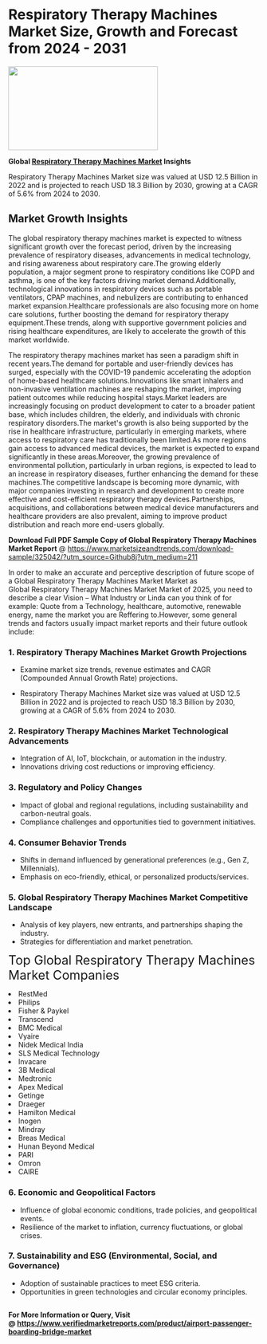<H1>Respiratory Therapy Machines Market Size, Growth and Forecast from 2024 - 2031</H1><img class="aligncenter size-medium wp-image-584254" src="https://thirdeyenews.in/wp-content/uploads/2024/09/Global-Market-Research-300x168.jpeg" alt="" width="300" height="168" /><p><strong>Global&nbsp;<a href="https://www.marketsizeandtrends.com/download-sample/325042/?utm_source=Github8j?utm_medium=211">Respiratory Therapy Machines Market</a> Insights</strong></p><p>Respiratory Therapy Machines Market size was valued at USD 12.5 Billion in 2022 and is projected to reach USD 18.3 Billion by 2030, growing at a CAGR of 5.6% from 2024 to 2030.</p><p><h2>Market Growth Insights</h2> <p>The global respiratory therapy machines market is expected to witness significant growth over the forecast period, driven by the increasing prevalence of respiratory diseases, advancements in medical technology, and rising awareness about respiratory care.The growing elderly population, a major segment prone to respiratory conditions like COPD and asthma, is one of the key factors driving market demand.Additionally, technological innovations in respiratory devices such as portable ventilators, CPAP machines, and nebulizers are contributing to enhanced market expansion.Healthcare professionals are also focusing more on home care solutions, further boosting the demand for respiratory therapy equipment.These trends, along with supportive government policies and rising healthcare expenditures, are likely to accelerate the growth of this market worldwide.</p> <p>The respiratory therapy machines market has seen a paradigm shift in recent years.The demand for portable and user-friendly devices has surged, especially with the COVID-19 pandemic accelerating the adoption of home-based healthcare solutions.Innovations like smart inhalers and non-invasive ventilation machines are reshaping the market, improving patient outcomes while reducing hospital stays.Market leaders are increasingly focusing on product development to cater to a broader patient base, which includes children, the elderly, and individuals with chronic respiratory disorders.The market's growth is also being supported by the rise in healthcare infrastructure, particularly in emerging markets, where access to respiratory care has traditionally been limited.As more regions gain access to advanced medical devices, the market is expected to expand significantly in these areas.Moreover, the growing prevalence of environmental pollution, particularly in urban regions, is expected to lead to an increase in respiratory diseases, further enhancing the demand for these machines.The competitive landscape is becoming more dynamic, with major companies investing in research and development to create more effective and cost-efficient respiratory therapy devices.Partnerships, acquisitions, and collaborations between medical device manufacturers and healthcare providers are also prevalent, aiming to improve product distribution and reach more end-users globally.<p><span class=""><strong>Download Full PDF Sample Copy of Global Respiratory Therapy Machines Market Report</strong> @ <a href="https://www.marketsizeandtrends.com/download-sample/325042/?utm_source=Github8j?utm_medium=211" target="_blank">https://www.marketsizeandtrends.com/download-sample/325042/?utm_source=Github8j?utm_medium=211</a></span></p><p>In order to make an accurate and perceptive description of future scope of a Global&nbsp;Respiratory Therapy Machines Market Market as Global&nbsp;Respiratory Therapy Machines Market Market of 2025, you need to describe a clear Vision &ndash; What Industry or Linda can you think of for example: Quote from a Technology, healthcare, automotive, renewable energy, name the market you are Reffering to.However, some general trends and factors usually impact market reports and their future outlook include:</p><h3>1.&nbsp;<strong>Respiratory Therapy Machines Market Growth Projections</strong></h3><ul><li>Examine market size trends, revenue estimates and CAGR (Compounded Annual Growth Rate) projections.</li><li><p>Respiratory Therapy Machines Market size was valued at USD 12.5 Billion in 2022 and is projected to reach USD 18.3 Billion by 2030, growing at a CAGR of 5.6% from 2024 to 2030.</p></li></ul><h3>2.&nbsp;<strong>Respiratory Therapy Machines Market Technological Advancements</strong></h3><ul><li>Integration of AI, IoT, blockchain, or automation in the industry.</li><li>Innovations driving cost reductions or improving efficiency.</li></ul><h3>3.&nbsp;<strong>Regulatory and Policy Changes</strong></h3><ul><li>Impact of global and regional regulations, including sustainability and carbon-neutral goals.</li><li>Compliance challenges and opportunities tied to government initiatives.</li></ul><h3>4.&nbsp;<strong>Consumer Behavior Trends</strong></h3><ul><li>Shifts in demand influenced by generational preferences (e.g., Gen Z, Millennials).</li><li>Emphasis on eco-friendly, ethical, or personalized products/services.</li></ul><h3>5.&nbsp;<strong>Global Respiratory Therapy Machines Market Competitive Landscape</strong></h3><ul><li>Analysis of key players, new entrants, and partnerships shaping the industry.</li><li>Strategies for differentiation and market penetration.</li></ul><p data-pm-slice="1 1 []"><span style="color: inherit; font-family: inherit; font-size: 25px;">Top Global Respiratory Therapy Machines Market Companies</span></p><div class="" data-test-id=""><p><li>RestMed</li><li> Philips</li><li> Fisher & Paykel</li><li> Transcend</li><li> BMC Medical</li><li> Vyaire</li><li> Nidek Medical India</li><li> SLS Medical Technology</li><li> Invacare</li><li> 3B Medical</li><li> Medtronic</li><li> Apex Medical</li><li> Getinge</li><li> Draeger</li><li> Hamilton Medical</li><li> Inogen</li><li> Mindray</li><li> Breas Medical</li><li> Hunan Beyond Medical</li><li> PARI</li><li> Omron</li><li> CAIRE</li></p></div><h3>6.&nbsp;<strong>Economic and Geopolitical Factors</strong></h3><ul><li>Influence of global economic conditions, trade policies, and geopolitical events.</li><li>Resilience of the market to inflation, currency fluctuations, or global crises.</li></ul><h3>7.&nbsp;<strong>Sustainability and ESG (Environmental, Social, and Governance)</strong></h3><ul><li>Adoption of sustainable practices to meet ESG criteria.</li><li>Opportunities in green technologies and circular economy principles.</li></ul><h2><strong style="font-size: 14px;">For More Information or Query, Visit @&nbsp;</strong><a style="background-color: #ffffff; font-size: 14px;" href="https://www.marketsizeandtrends.com/report/respiratory-therapy-machines-market/" target="_blank">https://www.verifiedmarketreports.com/product/airport-passenger-boarding-bridge-market</a></h2>